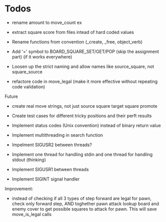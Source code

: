 # Todos
* rename amount to move_count ex
* extract square score from files intead of hard coded values
* Rename functions from convention (_create, _free, object_verb)
* Add '=' symbol to BOARD_SQUARE_SET/GET/POP (skip the assignment part) (if it works everywhere)
* Loosen up the strict naming and allow names like source_square, not square_source

* refactore code in move_legal (make it more effective without repeating code validation)

Future
* create real move strings, not just source square target square promote
* Create test cases for different tricky positions and their perft results

* Implement status codes (Unix convention) instead of binary return value
* Implement multithreading in search function
* Impelment SIGUSR2 between threads?
* Implement one thread for handling stdin and one thread for handling stdout (thinking)
* Implement SIGUSR1 between threads
* Implement SIGINT signal handler

Improvement:
- instead of checking if all 3 types of step forward are legal for pawn,
  check only forward step,
  AND toghether pawn attack lookup board and enemy cover to get possible squares to attack for pawn.
  This will save move_is_legal calls
